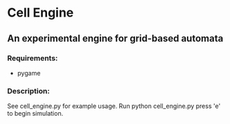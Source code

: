 # Cell Engine
## An experimental engine for grid-based automata

### Requirements:

- pygame

### Description:

See cell\_engine.py for example usage. Run python cell\_engine.py press 'e' to begin simulation.


